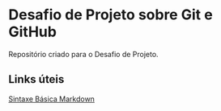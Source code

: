 # Desafio de Projeto sobre Git e GitHub
Repositório criado para o Desafio de Projeto.

## Links úteis
[Sintaxe Básica Markdown](https://www.markdownguide.org/basic-syntax/)
